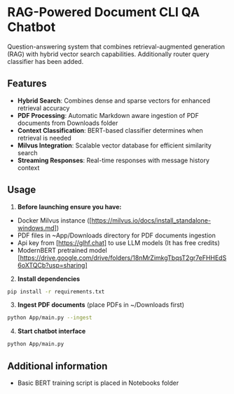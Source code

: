 # RAG-Powered Document CLI QA Chatbot

Question-answering system that combines retrieval-augmented generation (RAG) with hybrid vector search capabilities.
Additionally router query classifier has been added.

## Features

- **Hybrid Search**: Combines dense and sparse vectors for enhanced retrieval accuracy
- **PDF Processing**: Automatic Markdown aware ingestion of PDF documents from Downloads folder
- **Context Classification**: BERT-based classifier determines when retrieval is needed
- **Milvus Integration**: Scalable vector database for efficient similarity search
- **Streaming Responses**: Real-time responses with message history context

## Usage

1. **Before launching ensure you have:**
- Docker Milvus instance ([https://milvus.io/docs/install_standalone-windows.md])
- PDF files in ~App/Downloads directory for PDF documents ingestion
- Api key from [https://glhf.chat] to use LLM models (It has free credits)
- ModernBERT pretrained model [https://drive.google.com/drive/folders/18nMrZimkgTbqsT2gr7eFHHEdS6oXTQCb?usp=sharing]


2. **Install dependencies**
```bash
pip install -r requirements.txt
```

3. **Ingest PDF documents** (place PDFs in ~/Downloads first)
```bash
python App/main.py --ingest
```

4. **Start chatbot interface**
```bash
python App/main.py
```

## Additional information

- Basic BERT training script is placed in Notebooks folder
